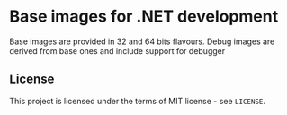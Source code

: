 # Base images for .NET development

Base images are provided in 32 and 64 bits flavours.
Debug images are derived from base ones and include support for debugger

## License
This project is licensed under the terms of MIT license - see `LICENSE`.
